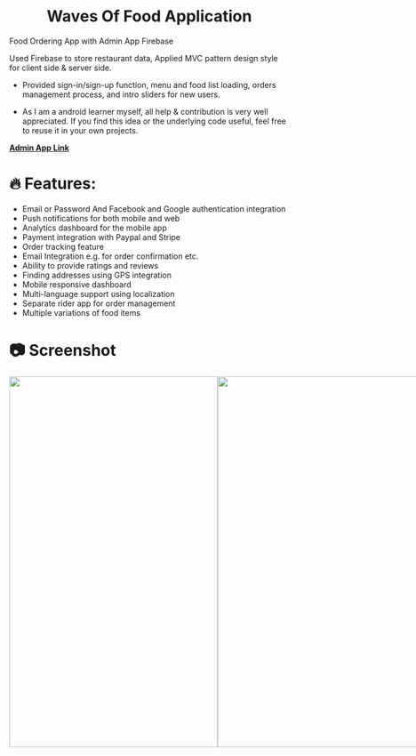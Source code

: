 <h1 align="center">
  Waves Of Food Application
</h1>
<p align="start">
  Food Ordering App with Admin App Firebase
</p>


Used Firebase to store restaurant data, Applied MVC pattern design style for client side & server side.
 
- Provided sign-in/sign-up function, menu and food list loading, orders management process, and intro sliders for new users.
 
- As I am a android learner myself, all help & contribution is very well appreciated. If you find this idea or the underlying code useful, feel free to reuse it in your own projects.
  
<p align="start">
  <strong>
    <a href="https://github.com/muhsan-javed/Admin_Waves_Of_Food"> Admin App Link </a>
  </strong>
</p>

# 🔥 Features: 
- Email or Password And Facebook and Google authentication integration
- Push notifications for both mobile and web
- Analytics dashboard for the mobile app
- Payment integration with Paypal and Stripe
- Order tracking feature
- Email Integration e.g. for order confirmation etc. 
- Ability to provide ratings and reviews
- Finding addresses using GPS integration
- Mobile responsive dashboard
- Multi-language support using localization
- Separate rider app for order management
- Multiple variations of food items

  

# 📷 Screenshot 

<div style="display: flex; flex-direction: row;">
 <img src="https://github.com/muhsan-javed/Waves_Of_Food/assets/67718185/87ad0884-4c14-429f-b2cd-823fcf30b1b5" width="375" height="667">
 <img src="https://github.com/muhsan-javed/Waves_Of_Food/assets/67718185/b03f4ed9-560e-4a0a-99d2-2fbeaa3d5ad7" width="375" height="667">
 <img src="https://github.com/muhsan-javed/Waves_Of_Food/assets/67718185/10bdb2be-bb99-4135-8f35-1ebb7ff7f5cb" width="375" height="667">
 <img src="https://github.com/muhsan-javed/Waves_Of_Food/assets/67718185/3f59d30c-0ae5-4197-9405-94d2903313ab" width="375" height="667">
 
 <img src="https://github.com/muhsan-javed/Waves_Of_Food/assets/67718185/d3bbf012-5e15-40b1-9766-631043bf92d8" width="375" height="667">
 <img src="https://github.com/muhsan-javed/Waves_Of_Food/assets/67718185/27aadfe3-f52a-4fcb-8864-a9f8b293f648" width="375" height="667">
  <img src="https://github.com/muhsan-javed/Waves_Of_Food/assets/67718185/d4388565-bc2a-4dce-ac3e-fd1a3af9d3e4" width="375" height="667">

   <img src="https://github.com/muhsan-javed/Waves_Of_Food/assets/67718185/912758f2-2c55-4d4b-a4e8-ac410911dafa" width="375" height="667">
 <img src="https://github.com/muhsan-javed/Waves_Of_Food/assets/67718185/e854e034-5b0d-40f4-acd8-e40d09bdbe16" width="375" height="667">
  <img src="https://github.com/muhsan-javed/Waves_Of_Food/assets/67718185/9e719561-1ff2-4ab3-ae22-2af33385989d" width="375" height="667">
  
  <img src="https://github.com/muhsan-javed/Waves_Of_Food/assets/67718185/0d845ae4-796d-4b31-9ef1-bb9608a7245e" width="375" height="667">
</div>

